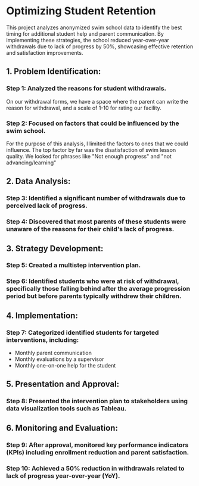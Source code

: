 # Optimizing Student Retention
This project analyzes anonymized swim school data to identify the best timing for additional student help and parent communication. By implementing these strategies, the school reduced year-over-year withdrawals due to lack of progress by 50%, showcasing effective retention and satisfaction improvements.

## 1. Problem Identification:

### Step 1: Analyzed the reasons for student withdrawals.

On our withdrawal forms, we have a space where the parent can write the reason for withdrawal, and a scale of 1-10 for rating our facility.

### Step 2: Focused on factors that could be influenced by the swim school.

For the purpose of this analysis, I limited the factors to ones that we could influence. The top factor by far was the disatisfaction of swim lesson quality. We looked for phrases like "Not enough progress" and "not advancing/learning"

## 2. Data Analysis:

### Step 3: Identified a significant number of withdrawals due to perceived lack of progress.
### Step 4: Discovered that most parents of these students were unaware of the reasons for their child's lack of progress.

## 3. Strategy Development:

### Step 5: Created a multistep intervention plan.
### Step 6: Identified students who were at risk of withdrawal, specifically those falling behind after the average progression period but before parents typically withdrew their children.

## 4. Implementation:

### Step 7: Categorized identified students for targeted interventions, including:
  - Monthly parent communication
  - Monthly evaluations by a supervisor
  - Monthly one-on-one help for the student
  
## 5. Presentation and Approval:

### Step 8: Presented the intervention plan to stakeholders using data visualization tools such as Tableau.
## 6. Monitoring and Evaluation:

### Step 9: After approval, monitored key performance indicators (KPIs) including enrollment reduction and parent satisfaction.
### Step 10: Achieved a 50% reduction in withdrawals related to lack of progress year-over-year (YoY).
